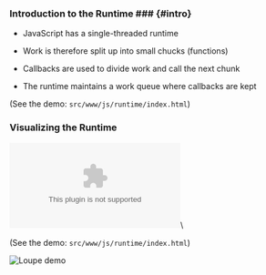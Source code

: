 ### Introduction to the Runtime ### {#intro}

  * JavaScript has a single-threaded runtime

  * Work is therefore split up into small chucks (functions)

  * Callbacks are used to divide work and call the next chunk

  * The runtime maintains a work queue where callbacks are kept

(See the demo: `src/www/js/runtime/index.html`)

### Visualizing the Runtime ###

![The JavaScript Event Loop](../../../../diagrams/js/runtime.dot)\
<!-- Placeholder -->

(See the demo: `src/www/js/runtime/index.html`)

![Loupe demo](http://latentflip.com/loupe/?code=ZnVuY3Rpb24gcHJpbnRIZWxsbygpIHsNCiAgICBjb25zb2xlLmxvZygnSGVsbG8gZnJvbSBiYXonKTsNCn0NCg0KZnVuY3Rpb24gYmF6KCkgew0KICAgIHNldFRpbWVvdXQocHJpbnRIZWxsbywgMzAwMCk7DQp9DQoNCmZ1bmN0aW9uIGJhcigpIHsNCiAgICBiYXooKTsNCn0NCg0KZnVuY3Rpb24gZm9vKCkgew0KICAgIGJhcigpOw0KfQ0KDQpmb28oKTs%3D!!!PGJ1dHRvbj5DbGljayBtZSE8L2J1dHRvbj4%3D)
